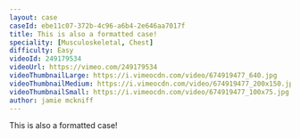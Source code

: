 ```yaml
---
layout: case
caseId: ebe11c07-372b-4c96-a6b4-2e646aa7017f
title: This is also a formatted case!
speciality: [Musculoskeletal, Chest]
difficulty: Easy
videoId: 249179534
videoUrl: https://vimeo.com/249179534
videoThumbnailLarge: https://i.vimeocdn.com/video/674919477_640.jpg
videoThumbnailMedium: https://i.vimeocdn.com/video/674919477_200x150.jpg
videoThumbnailSmall: https://i.vimeocdn.com/video/674919477_100x75.jpg
author: jamie mckniff
---
```


<p>This is also a formatted case!</p>